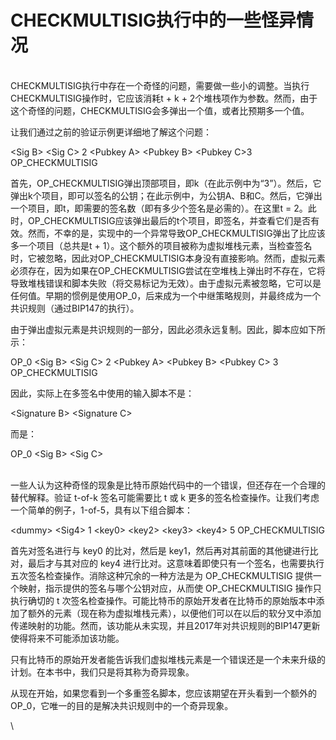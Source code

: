 # CHECKMULTISIG执行中的一些怪异情况

\
CHECKMULTISIG执行中存在一个奇怪的问题，需要做一些小的调整。当执行CHECKMULTISIG操作时，它应该消耗t + k + 2个堆栈项作为参数。然而，由于这个奇怪的问题，CHECKMULTISIG会多弹出一个值，或者比预期多一个值。

让我们通过之前的验证示例更详细地了解这个问题：

\<Sig B> \<Sig C> 2 \<Pubkey A> \<Pubkey B> \<Pubkey C>3 OP\_CHECKMULTISIG

首先，OP\_CHECKMULTISIG弹出顶部项目，即k（在此示例中为“3”）。然后，它弹出k个项目，即可以签名的公钥；在此示例中，为公钥A、B和C。然后，它弹出一个项目，即t，即需要的签名数（即有多少个签名是必需的）。在这里t = 2。此时，OP\_CHECKMULTISIG应该弹出最后的t个项目，即签名，并查看它们是否有效。然而，不幸的是，实现中的一个异常导致OP\_CHECKMULTISIG弹出了比应该多一个项目（总共是t + 1）。这个额外的项目被称为虚拟堆栈元素，当检查签名时，它被忽略，因此对OP\_CHECKMULTISIG本身没有直接影响。然而，虚拟元素必须存在，因为如果在OP\_CHECKMULTISIG尝试在空堆栈上弹出时不存在，它将导致堆栈错误和脚本失败（将交易标记为无效）。由于虚拟元素被忽略，它可以是任何值。早期的惯例是使用OP\_0，后来成为一个中继策略规则，并最终成为一个共识规则（通过BIP147的执行）。&#x20;

由于弹出虚拟元素是共识规则的一部分，因此必须永远复制。因此，脚本应如下所示：

OP\_0 \<Sig B> \<Sig C> 2  \<Pubkey A> \<Pubkey B> \<Pubkey C> 3 OP\_CHECKMULTISIG

因此，实际上在多签名中使用的输入脚本不是：

\<Signature B> \<Signature C>

而是：&#x20;

OP\_0 \<Sig B> \<Sig C>

\
一些人认为这种奇怪的现象是比特币原始代码中的一个错误，但还存在一个合理的替代解释。验证 t-of-k 签名可能需要比 t 或 k 更多的签名检查操作。让我们考虑一个简单的例子，1-of-5，具有以下组合脚本：

\<dummy> \<Sig4> 1 \<key0> \<key2> \<key3> \<key4>  5  OP\_CHECKMULTISIG

首先对签名进行与 key0 的比对，然后是 key1，然后再对其前面的其他键进行比对，最后才与其对应的 key4 进行比对。这意味着即使只有一个签名，也需要执行五次签名检查操作。消除这种冗余的一种方法是为 OP\_CHECKMULTISIG 提供一个映射，指示提供的签名与哪个公钥对应，从而使 OP\_CHECKMULTISIG 操作只执行确切的 t 次签名检查操作。可能比特币的原始开发者在比特币的原始版本中添加了额外的元素（现在称为虚拟堆栈元素），以便他们可以在以后的软分叉中添加传递映射的功能。然而，该功能从未实现，并且2017年对共识规则的BIP147更新使得将来不可能添加该功能。

只有比特币的原始开发者能告诉我们虚拟堆栈元素是一个错误还是一个未来升级的计划。在本书中，我们只是将其称为奇异现象。

从现在开始，如果您看到一个多重签名脚本，您应该期望在开头看到一个额外的 OP\_0，它唯一的目的是解决共识规则中的一个奇异现象。

\
